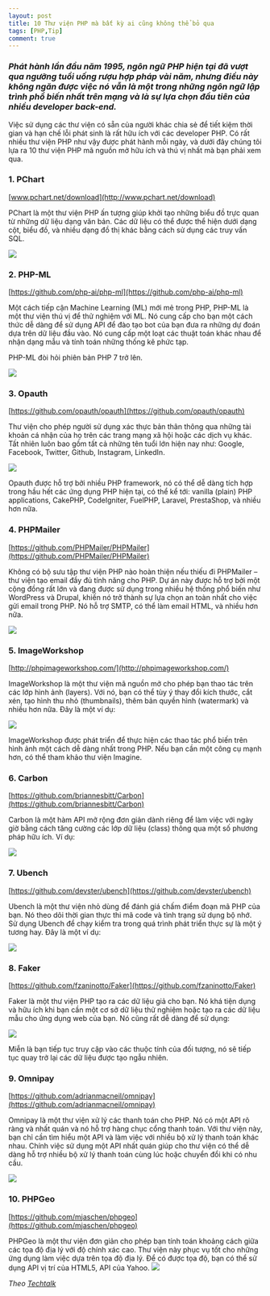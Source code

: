 ```yaml
---
layout: post
title: 10 Thư viện PHP mà bất kỳ ai cũng không thể bỏ qua
tags: [PHP,Tip]
comment: true
---
```

### _**Phát hành lần đầu năm 1995, ngôn ngữ PHP hiện tại đã vượt qua ngưỡng tuổi uống rượu hợp pháp vài năm, nhưng điều này không ngăn được việc nó vẫn là một trong những ngôn ngữ lập trình phổ biến nhất trên mạng và là sự lựa chọn đầu tiên của nhiều developer back-end.**_

Việc sử dụng các thư viện có sẵn của người khác chia sẻ để tiết kiệm thời gian và hạn chế lỗi phát sinh là rất hữu ích với các developer PHP. Có rất nhiều thư viện PHP như vậy được phát hành mỗi ngày, và dưới đây chúng tôi lựa ra 10 thư viện PHP mã nguồn mở hữu ích và thú vị nhất mà bạn phải xem qua.

### **1. PChart**

[www.pchart.net/download](http://www.pchart.net/download)

PChart là một thư viện PHP ấn tượng giúp khởi tạo những biểu đồ trực quan từ những dữ liệu dạng văn bản. Các dữ liệu có thể được thể hiện dưới dạng cột, biểu đồ, và nhiều dạng đồ thị khác bằng cách sử dụng các truy vấn SQL.

![](http://bkacad.com/upload_images/anh_bai_viet_1.jpg)

### **2. PHP-ML**

[https://github.com/php-ai/php-ml](https://github.com/php-ai/php-ml)

Một cách tiếp cận Machine Learning (ML) mới mẻ trong PHP, PHP-ML là một thư viện thú vị để thử nghiệm với ML. Nó cung cấp cho bạn một cách thức dễ dàng để sử dụng API để đào tạo bot của bạn đưa ra những dự đoán dựa trên dữ liệu đầu vào. Nó cung cấp một loạt các thuật toán khác nhau để nhận dạng mẫu và tính toán những thống kê phức tạp.

PHP-ML đòi hỏi phiên bản PHP 7 trở lên.

![](http://bkacad.com/upload_images/anh_bai_viet_2.jpg)

### **3. Opauth**

[https://github.com/opauth/opauth](https://github.com/opauth/opauth)

Thư viện cho phép người sử dụng xác thực bản thân thông qua những tài khoản cá nhận của họ trên các trang mạng xã hội hoặc các dịch vụ khác. Tất nhiên luôn bao gồm tất cả những tên tuổi lớn hiện nay như: Google, Facebook, Twitter, Github, Instagram, LinkedIn.

![](http://bkacad.com/upload_images/anh_bai_viet_3.jpg)

Opauth được hỗ trợ bởi nhiều PHP framework, nó có thể dễ dàng tích hợp trong hầu hết các ứng dụng PHP hiện tại, có thể kể tới: vanilla (plain) PHP applications, CakePHP, CodeIgniter, FuelPHP, Laravel, PrestaShop, và nhiều hơn nữa.

### **4. PHPMailer**

[https://github.com/PHPMailer/PHPMailer](https://github.com/PHPMailer/PHPMailer)

Không có bộ sưu tập thư viện PHP nào hoàn thiện nếu thiếu đi PHPMailer – thư viện tạo email đầy đủ tính năng cho PHP. Dự án này được hỗ trợ bởi một cộng đồng rất lớn và đang được sử dụng trong nhiều hệ thống phổ biến như WordPress và Drupal, khiến nó trở thành sự lựa chọn an toàn nhất cho việc gửi email trong PHP. Nó hỗ trợ SMTP, có thể làm email HTML, và nhiều hơn nữa.

![](http://bkacad.com/upload_images/anh_bai_viet_4.jpg)

### **5. ImageWorkshop**

[http://phpimageworkshop.com/](http://phpimageworkshop.com/)

ImageWorkshop là một thư viện mã nguồn mở cho phép bạn thao tác trên các lớp hình ảnh (layers). Với nó, bạn có thể tùy ý thay đổi kích thước, cắt xén, tạo hình thu nhỏ (thumbnails), thêm bản quyền hình (watermark) và nhiều hơn nữa. Đây là một ví dụ:

![](http://bkacad.com/upload_images/anh_bai_viet_5.jpg)

ImageWorkshop được phát triển để thực hiện các thao tác phổ biến trên hình ảnh một cách dễ dàng nhất trong PHP. Nếu bạn cần một công cụ mạnh hơn, có thể tham khảo thư viện Imagine.

### **6. Carbon**

[https://github.com/briannesbitt/Carbon](https://github.com/briannesbitt/Carbon)

Carbon là một hàm API mở rộng đơn giản dành riêng để làm việc với ngày giờ bằng cách tăng cường các lớp dữ liệu (class) thông qua một số phương pháp hữu ích. Ví dụ:

![](http://bkacad.com/upload_images/anh_bai_viet_6.jpg)

### **7. Ubench**

[https://github.com/devster/ubench](https://github.com/devster/ubench)

Ubench là một thư viện nhỏ dùng để đánh giá chấm điểm đoạn mã PHP của bạn. Nó theo dõi thời gian thực thi mã code và tình trạng sử dụng bộ nhớ. Sử dụng Ubench để chạy kiểm tra trong quá trình phát triển thực sự là một ý tương hay. Đây là một ví dụ:

![](http://bkacad.com/upload_images/anh_bai_viet_7.jpg)

### **8. Faker**

[https://github.com/fzaninotto/Faker](https://github.com/fzaninotto/Faker)

Faker là một thư viện PHP tạo ra các dữ liệu giả cho bạn. Nó khá tiện dụng và hữu ích khi bạn cần một cơ sở dữ liệu thử nghiệm hoặc tạo ra các dữ liệu mẫu cho ứng dụng web của bạn. Nó cũng rất dễ dàng để sử dụng:

![](http://bkacad.com/upload_images/anh_bai_viet_8.jpg)

Miễn là bạn tiếp tục truy cập vào các thuộc tính của đối tượng, nó sẽ tiếp tục quay trở lại các dữ liệu được tạo ngẫu nhiên.

### **9. Omnipay**

[https://github.com/adrianmacneil/omnipay](https://github.com/adrianmacneil/omnipay)

Omnipay là một thư viện xử lý các thanh toán cho PHP. Nó có một API rõ ràng và nhất quán và nó hỗ trợ hàng chục cổng thanh toán. Với thư viện này, bạn chỉ cần tìm hiểu một API và làm việc với nhiều bộ xử lý thanh toán khác nhau. Chính việc sử dụng một API nhất quán giúp cho thư viện có thể dễ dàng hỗ trợ nhiều bộ xử lý thanh toán cùng lúc hoặc chuyển đổi khi có nhu cầu.

![](http://bkacad.com/upload_images/anh_bai_viet_9.jpg)

### **10. PHPGeo**

[https://github.com/mjaschen/phpgeo](https://github.com/mjaschen/phpgeo)

PHPGeo là một thư viện đơn giản cho phép bạn tính toán khoảng cách giữa các tọa độ địa lý với độ chính xác cao. Thư viện này phục vụ tốt cho những ứng dụng làm việc dựa trên tọa độ địa lý. Để có được tọa độ, bạn có thể sử dụng API vị trí của HTML5, API của Yahoo.
![](http://bkacad.com/upload_images/anh_bai_viet_10.jpg)

*Theo [Techtalk](https://techtalk.vn/10-thu-vien-php-ma-bat-ky-ai-cung-khong-the-bo-qua.html)*

